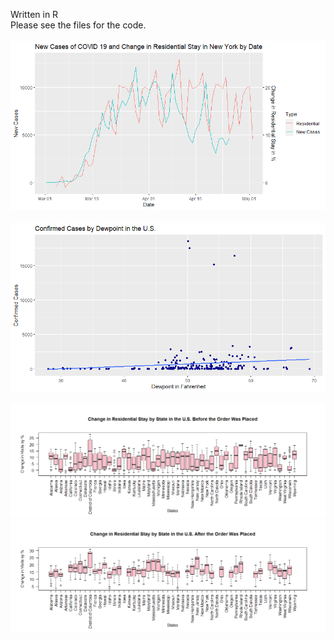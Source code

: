 Written in R  
Please see the files for the code.
<br/>
<br/>
![dual line plot with offset, ggplot2](https://github.com/jojuno/EDA/blob/master/new%20cases%20and%20change%20in%20residential%20in%20new%20york%20by%20date%20offset.png)
<br/>
<br/>
![scatterplot, ggplot2](https://github.com/jojuno/EDA/blob/master/confirmed%20cases%20by%20dewpoint%20in%20the%20U.S..png)
<br/>
<br/>
![boxplot before order](https://github.com/jojuno/EDA/blob/master/change%20in%20residential%20before%20order.png) 
![boxplot after order](https://github.com/jojuno/EDA/blob/master/change%20in%20residential%20after%20order.png) 
